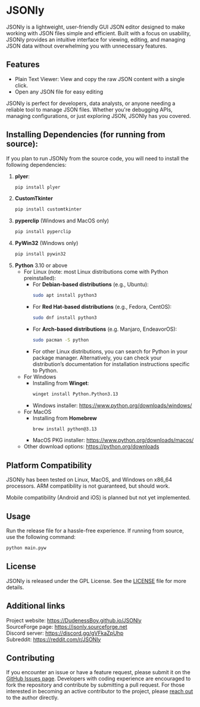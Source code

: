 # JSONly

JSONly is a lightweight, user-friendly GUI JSON editor designed to make working with JSON files simple and efficient. Built with a focus on usability, JSONly provides an intuitive interface for viewing, editing, and managing JSON data without overwhelming you with unnecessary features.

## Features
- Plain Text Viewer: View and copy the raw JSON content with a single click.
- Open any JSON file for easy editing

JSONly is perfect for developers, data analysts, or anyone needing a reliable tool to manage JSON files. Whether you're debugging APIs, managing configurations, or just exploring JSON, JSONly has you covered.

## Installing Dependencies (for running from source):
If you plan to run JSONly from the source code, you will need to install the following dependencies:

1. **plyer**:
   ```bash
   pip install plyer
2. **CustomTkinter**
   ```bash
   pip install customtkinter
3. **pyperclip** (Windows and MacOS only)
   ```bash
   pip install pyperclip
4. **PyWin32** (Windows only)
   ```bash
   pip install pywin32
5. **Python** 3.10 or above
   - For Linux (note: most Linux distributions come with Python preinstalled):
     - For **Debian-based distributions** (e.g., Ubuntu):
       ```bash
       sudo apt install python3
      - For **Red Hat-based distributions** (e.g., Fedora, CentOS):
         ```bash
         sudo dnf install python3
     - For **Arch-based distributions** (e.g. Manjaro, EndeavorOS):
         ```bash
         sudo pacman -S python
     - For other Linux distributions, you can search for Python in your package manager. Alternatively, you can check your distribution’s documentation for installation instructions specific to Python.
   - For Windows
     - Installing from **Winget**:
         ```bash
         winget install Python.Python3.13
     - Windows installer:
         https://www.python.org/downloads/windows/  
   - For MacOS
     - Installing from **Homebrew**
        ```bash
        brew install python@3.13
     - MacOS PKG installer:
         https://www.python.org/downloads/macos/
   - Other download options:
         https://python.org/downloads  

## Platform Compatibility
JSONly has been tested on Linux, MacOS, and Windows on x86_64 processors. ARM compatibility is not guaranteed, but should work.

Mobile compatibility (Android and iOS) is planned but not yet implemented.

## Usage
Run the release file for a hassle-free experience.
If running from source, use the following command:
```bash
python main.pyw
```
## License
JSONly is released under the GPL License. See the [LICENSE](https://github.com/DudenessBoy/JSONly/blob/main/LICENSE) file for more details.

## Additional links
Project website: https://DudenessBoy.github.io/JSONly  
SourceForge page: https://jsonly.sourceforge.net  
Discord server: https://discord.gg/gVFkaZpUhp  
Subreddit: https://reddit.com/r/JSONly  

## Contributing
If you encounter an issue or have a feature request, please submit it on the [GitHub Issues page](https://github.com/DudenessBoy/JSONly/issues). Developers with coding experience are encouraged to fork the repository and contribute by submitting a pull request. For those interested in becoming an active contributor to the project, please [reach out](https://dudenessboy.github.io/contact.html) to the author directly.
